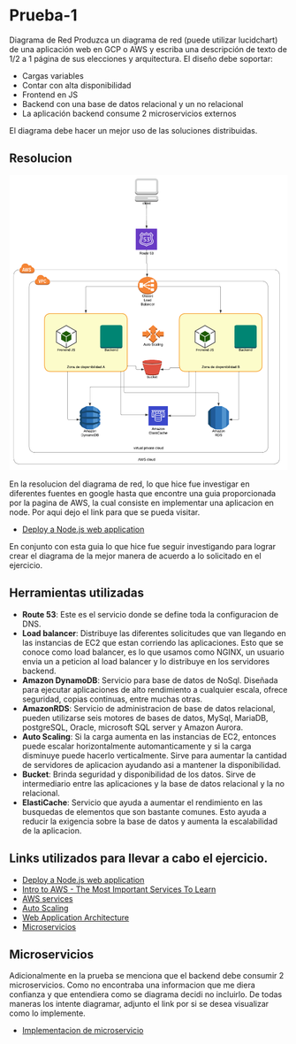 # Prueba-1 
Diagrama de Red Produzca un diagrama de red (puede utilizar
lucidchart) de una aplicación web en GCP o AWS y escriba una descripción de
texto de 1/2 a 1 página de sus elecciones y arquitectura.
El diseño debe soportar:
- Cargas variables
- Contar con alta disponibilidad
- Frontend en JS
- Backend con una base de datos relacional y un no relacional
- La aplicación backend consume 2 microservicios externos

El diagrama debe hacer un mejor uso de las soluciones distribuidas.


## Resolucion 
![](/prueba-1/AWS-network-diagram.png)

En la resolucion del diagrama de red, lo que hice fue investigar en diferentes fuentes en google hasta que encontre una guia proporcionada por la pagina de AWS, la cual consiste en implementar una aplicacion en node. Por aqui dejo el link para que se pueda visitar.
- [Deploy a Node.js web application](https://aws.amazon.com/es/getting-started/hands-on/deploy-nodejs-web-app/)

En conjunto con esta guia lo que hice fue seguir investigando para lograr crear el diagrama de la mejor manera de acuerdo a lo solicitado en el ejercicio. 

## Herramientas utilizadas
- **Route 53**: Este es el servicio donde se define toda la configuracion de DNS. 
- **Load balancer**: Distribuye las diferentes solicitudes que van llegando en las instancias de EC2 que estan corriendo las aplicaciones. Esto que se conoce como load balancer, es lo que usamos como NGINX, un usuario envia un a peticion al load balancer y lo distribuye en los servidores backend.
- **Amazon DynamoDB**: Servicio para base de datos de NoSql. Diseñada para ejecutar aplicaciones de alto rendimiento a cualquier escala, ofrece seguridad, copias continuas, entre muchas otras.
- **AmazonRDS**: Servicio de administracion de base de datos relacional, pueden utilizarse seis motores de bases de datos, MySql, MariaDB, postgreSQL, Oracle, microsoft SQL server y Amazon Aurora. 
- **Auto Scaling**: Si la carga aumenta en las instancias de EC2, entonces puede escalar horizontalmente automanticamente y si la carga disminuye puede hacerlo verticalmente. Sirve para aumentar la cantidad de servidores de aplicacion ayudando asi a mantener la disponibilidad. 
- **Bucket**: Brinda seguridad y disponibilidad de los datos. Sirve de intermediario entre las aplicaciones y la base de datos relacional y la no relacional.
- **ElastiCache**: Servicio que ayuda a aumentar el rendimiento en las busquedas de elementos que son bastante comunes. Esto ayuda a reducir la exigencia sobre la base de datos y aumenta la escalabilidad de la aplicacion.

## Links utilizados para llevar a cabo el ejercicio.
- [Deploy a Node.js web application](https://aws.amazon.com/es/getting-started/hands-on/deploy-nodejs-web-app/)
- [Intro to AWS - The Most Important Services To Learn](https://www.youtube.com/watch?v=FDEpdNdFglI&t=1282s)
- [AWS services](https://www.youtube.com/watch?v=Z3SYDTMP3ME&t=1561s)
- [Auto Scaling](https://www.ilimit.com/blog/como-funciona-autoscaling/)
- [Web Application Architecture](https://medium.com/geekculture/web-application-architecture-800d3ecd8019)
- [Microservicios](https://aws.amazon.com/es/microservices/)

## Microservicios
Adicionalmente en la prueba se menciona que el backend debe consumir 2 microservicios. Como no encontraba una informacion que me diera confianza y que entendiera como se diagrama decidi no incluirlo. De todas maneras los intente diagramar, adjunto el link por si se desea visualizar como lo implemente. 
- [Implementacion de microservicio](https://lucid.app/lucidchart/0c5a3584-411d-4bf9-bddd-95a1d6f799c2/edit?viewport_loc=1748%2C12%2C3214%2C1646%2CeNbqbEM6f5NI&invitationId=inv_0ecc56c4-2440-4f18-8aa4-bea2a03d3c10)